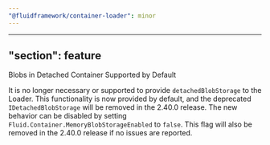 ```yaml
---
"@fluidframework/container-loader": minor
---
```

---
"section": feature
---

Blobs in Detached Container Supported by Default

It is no longer necessary or supported to provide `detachedBlobStorage` to the Loader. This functionality is now provided by default, and the deprecated `IDetachedBlobStorage` will be removed in the 2.40.0 release.
The new behavior can be disabled by setting `Fluid.Container.MemoryBlobStorageEnabled` to `false`. This flag will also be removed in the 2.40.0 release if no issues are reported.
